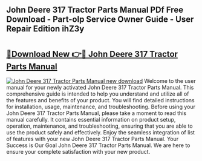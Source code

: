 ## John Deere 317 Tractor Parts Manual PDf Free Download - Part-olp Service Owner Guide - User Repair Edition ihZ3y

# <h2><a href="http://bc75834.oget.top/?id=John+Deere+317+Tractor+Parts+Manual">🔗Download New 👉🔴 John Deere 317 Tractor Parts Manual</a></h2>

[![John Deere 317 Tractor Parts Manual new download](https://i.imgur.com/5g1atiW.png)](http://bc75834.oget.top/?id=John+Deere+317+Tractor+Parts+Manual)
Welcome to the user manual for your newly activated John Deere 317 Tractor Parts Manual. This comprehensive guide is intended to help you understand and utilize all of the features and benefits of your product. You will find detailed instructions for installation, usage, maintenance, and troubleshooting. Before using your John Deere 317 Tractor Parts Manual, please take a moment to read this manual carefully. It contains essential information on product setup, operation, maintenance, and troubleshooting, ensuring that you are able to use the product safely and effectively. Enjoy the seamless integration of list of features with your new John Deere 317 Tractor Parts Manual. Your Success is Our Goal John Deere 317 Tractor Parts Manual. We are here to ensure your complete satisfaction with your new product.
